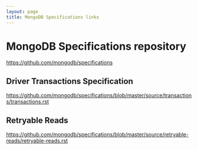 ```yaml
---
layout: page
title: MongoDB Specifications links
---
```

# MongoDB Specifications repository

<https://github.com/mongodb/specifications>

## Driver Transactions Specification

<https://github.com/mongodb/specifications/blob/master/source/transactions/transactions.rst>

## Retryable Reads

<https://github.com/mongodb/specifications/blob/master/source/retryable-reads/retryable-reads.rst>
